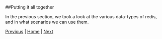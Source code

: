 ##Putting it all together

In the previous section, we took a look at the various data-types of redis, and in what scenarios we can use them.  




[Previous](https://github.com/joed7/Redis/blob/master/redispy.md)  |  [Home](https://github.com/joed7/Redis/blob/master/home.md)  |  [Next](https://github.com/joed7/Redis/blob/master/pubsub.md)